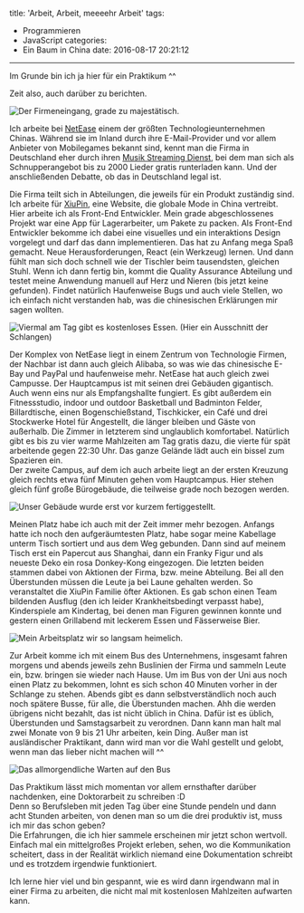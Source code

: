 title: 'Arbeit, Arbeit, meeeehr Arbeit'
tags:
  - Programmieren
  - JavaScript
categories:
  - Ein Baum in China
date: 2016-08-17 20:21:12
---


Im Grunde bin ich ja hier für ein Praktikum ^^

Zeit also, auch darüber zu berichten.

![Der Firmeneingang, grade zu majestätisch.](/images/china/firma/netease.jpg)

<!-- more -->

Ich arbeite bei [NetEase](https://en.wikipedia.org/wiki/NetEase) einem der größten Technologieunternehmen Chinas. Während sie im Inland durch ihre E-Mail-Provider und vor allem Anbieter von Mobilegames bekannt sind, kennt man die Firma in Deutschland eher durch ihren [Musik Streaming Dienst](http://music.163.com/), bei dem man sich als Schnupperangebot bis zu 2000 Lieder gratis runterladen kann. Und der anschließenden Debatte, ob das in Deutschland legal ist.

Die Firma teilt sich in Abteilungen, die jeweils für ein Produkt zuständig sind. Ich arbeite für [XiuPin](http://www.xiupin.com/), eine Website, die globale Mode in China vertreibt. Hier arbeite ich als Front-End Entwickler. Mein grade abgeschlossenes Projekt war eine App für Lagerarbeiter, um Pakete zu packen. Als Front-End Entwickler bekomme ich dabei eine visuelles und ein interaktions Design vorgelegt und darf das dann implementieren. Das hat zu Anfang mega Spaß gemacht. Neue Herausforderungen, React (ein Werkzeug) lernen. Und dann fühlt man sich doch schnell wie der Tischler beim tausendsten, gleichen Stuhl. Wenn ich dann fertig bin, kommt die Quality Assurance Abteilung und testet  meine Anwendung manuell auf Herz und Nieren (bis jetzt keine gefunden). Findet natürlich Haufenweise Bugs und auch viele Stellen, wo ich einfach nicht verstanden hab, was die chinesischen Erklärungen mir sagen wollten.

![Viermal am Tag gibt es kostenloses Essen. (Hier ein Ausschnitt der Schlangen)](/images/china/firma/essenSchlange.jpg)

Der Komplex von NetEase liegt in einem Zentrum von Technologie Firmen, der Nachbar ist dann auch gleich Alibaba, so was wie das chinesische E-Bay und PayPal und haufenweise mehr. NetEase hat auch gleich zwei Campusse. Der Hauptcampus ist mit seinen drei Gebäuden gigantisch. Auch wenn eins nur als Empfangshallte fungiert. Es gibt außerdem ein Fitnessstudio, indoor und outdoor Basketball und Badminton Felder, Billardtische, einen Bogenschießstand, Tischkicker, ein Café und drei Stockwerke Hotel für Angestellt, die länger bleiben und Gäste von außerhalb. Die Zimmer in letzterem sind unglaublich komfortabel. Natürlich gibt es bis zu vier warme Mahlzeiten am Tag gratis dazu, die vierte für spät arbeitende gegen 22:30 Uhr. Das ganze Gelände lädt auch ein bissel zum Spazieren ein.  
Der zweite Campus, auf dem ich auch arbeite liegt an der ersten Kreuzung gleich rechts etwa fünf Minuten gehen vom Hauptcampus. Hier stehen gleich fünf große Bürogebäude, die teilweise grade noch bezogen werden.

![Unser Gebäude wurde erst vor kurzem fertiggestellt.](/images/china/firma/gebaeude3.jpg)

Meinen Platz habe ich auch mit der Zeit immer mehr bezogen. Anfangs hatte ich noch den aufgeräumtesten Platz, habe sogar meine Kabellage unterm Tisch sortiert und aus dem Weg gebunden. Dann sind auf meinem Tisch erst ein Papercut aus Shanghai, dann ein Franky Figur und als neueste Deko ein rosa Donkey-Kong eingezogen. Die letzten beiden stammen dabei von Aktionen der Firma, bzw. meine Abteilung. Bei all den Überstunden müssen die Leute ja bei Laune gehalten werden. So veranstaltet die XiuPin Familie öfter Aktionen. Es gab schon einen Team bildenden Ausflug (den ich leider Krankheitsbedingt verpasst habe), Kinderspiele am Kindertag, bei denen man Figuren gewinnen konnte und gestern einen Grillabend mit leckerem Essen und Fässerweise Bier.

![Mein Arbeitsplatz wir so langsam heimelich.](/images/china/firma/arbeitsplatz.jpg)

Zur Arbeit komme ich mit einem Bus des Unternehmens, insgesamt fahren morgens und abends jeweils zehn Buslinien der Firma und sammeln Leute ein, bzw. bringen sie wieder nach Hause. Um im Bus von der Uni aus noch einen Platz zu bekommen, lohnt es sich schon 40 Minuten vorher in der Schlange zu stehen. Abends gibt es dann selbstverständlich noch auch noch spätere Busse, für alle, die Überstunden machen. Ahh die werden übrigens nicht bezahlt, das ist nicht üblich in China. Dafür ist es üblich, Überstunden und Samstagsarbeit zu verordnen. Dann kann man halt mal zwei Monate von 9 bis 21 Uhr arbeiten, kein Ding. Außer man ist ausländischer Praktikant, dann wird man vor die Wahl gestellt und gelobt, wenn man das lieber nicht machen will ^^

![Das allmorgendliche Warten auf den Bus](/images/china/firma/warten.jpg)

Das Praktikum lässt mich momentan vor allem ernsthafter darüber nachdenken, eine Doktorarbeit zu schreiben :D  
Denn so Berufsleben mit jeden Tag über eine Stunde pendeln und dann acht Stunden arbeiten, von denen man so um die drei produktiv ist, muss ich mir das schon geben?  
Die Erfahrungen, die ich hier sammele erscheinen mir jetzt schon wertvoll. Einfach mal ein mittelgroßes Projekt erleben, sehen, wo die Kommunikation scheitert, dass in der Realität wirklich niemand eine Dokumentation schreibt und es trotzdem irgendwie funktioniert.

Ich lerne hier viel und bin gespannt, wie es wird dann irgendwann mal in einer Firma zu arbeiten, die nicht mal mit kostenlosen Mahlzeiten aufwarten kann.
